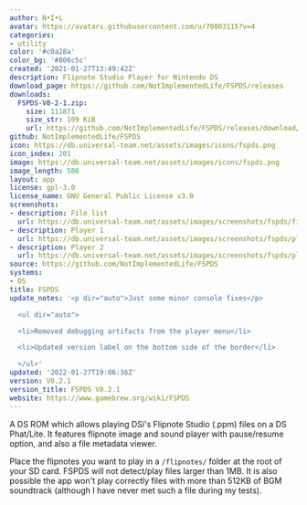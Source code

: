 ```yaml
---
author: N•I•L
avatar: https://avatars.githubusercontent.com/u/70803115?v=4
categories:
- utility
color: '#c0a28a'
color_bg: '#806c5c'
created: '2021-01-27T13:49:42Z'
description: Flipnote Studio Player for Nintendo DS
download_page: https://github.com/NotImplementedLife/FSPDS/releases
downloads:
  FSPDS-V0-2-1.zip:
    size: 111871
    size_str: 109 KiB
    url: https://github.com/NotImplementedLife/FSPDS/releases/download/V0.2.1/FSPDS-V0-2-1.zip
github: NotImplementedLife/FSPDS
icon: https://db.universal-team.net/assets/images/icons/fspds.png
icon_index: 201
image: https://db.universal-team.net/assets/images/icons/fspds.png
image_length: 586
layout: app
license: gpl-3.0
license_name: GNU General Public License v3.0
screenshots:
- description: File list
  url: https://db.universal-team.net/assets/images/screenshots/fspds/file-list.png
- description: Player 1
  url: https://db.universal-team.net/assets/images/screenshots/fspds/player-1.png
- description: Player 2
  url: https://db.universal-team.net/assets/images/screenshots/fspds/player-2.png
source: https://github.com/NotImplementedLife/FSPDS
systems:
- DS
title: FSPDS
update_notes: '<p dir="auto">Just some minor console fixes</p>

  <ul dir="auto">

  <li>Removed debugging artifacts from the player menu</li>

  <li>Updated version label on the bottom side of the border</li>

  </ul>'
updated: '2022-01-27T19:06:36Z'
version: V0.2.1
version_title: FSPDS V0.2.1
website: https://www.gamebrew.org/wiki/FSPDS
---
```

A DS ROM which allows playing DSi's Flipnote Studio (.ppm) files on a DS Phat/Lite. It features flipnote image and sound player with pause/resume option, and also a file metadata viewer.

Place the flipnotes you want to play in a `/flipnotes/` folder at the root of your SD card. FSPDS will not detect/play files larger than 1MB. It is also possible the app won't play correctly files with more than 512KB of BGM soundtrack (although I have never met such a file during my tests).
